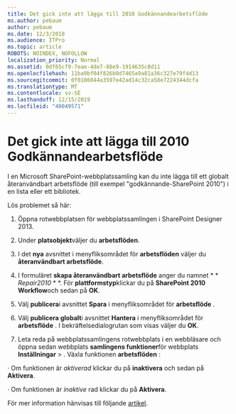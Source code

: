 ```yaml
---
title: Det gick inte att lägga till 2010 Godkännandearbetsflöde
ms.author: pebaum
author: pebaum
ms.date: 12/3/2018
ms.audience: ITPro
ms.topic: article
ROBOTS: NOINDEX, NOFOLLOW
localization_priority: Normal
ms.assetid: 0df65cf9-7eae-4de7-88e9-1914635c8d11
ms.openlocfilehash: 11ba9bf04f826b0d7465a9a81a36c327e79f4d13
ms.sourcegitcommit: 0f0186044a3597e42ad14c32ca58e7224344dcfa
ms.translationtype: MT
ms.contentlocale: sv-SE
ms.lasthandoff: 12/15/2019
ms.locfileid: "40049571"
---
```

# <a name="unable-to-add-2010-approval-workflow"></a>Det gick inte att lägga till 2010 Godkännandearbetsflöde

I en Microsoft SharePoint-webbplatssamling kan du inte lägga till ett globalt återanvändbart arbetsflöde (till exempel "godkännande-SharePoint 2010") i en lista eller ett bibliotek.
  
Lös problemet så här: 
  
1. Öppna rotwebbplatsen för webbplatssamlingen i SharePoint Designer 2013.
  
2. Under **platsobjekt**väljer du **arbetsflöden**. 
  
3. I det **nya** avsnittet i menyfliksområdet för **arbetsflöden** väljer du **återanvändbart arbetsflöde**. 
  
4. I formuläret **skapa återanvändbart arbetsflöde** anger du namnet * * *Repair2010* * *. För **plattformstyp**klickar du på **SharePoint 2010 Workflow**och sedan på **OK**. 
  
1. Välj **publicera**i avsnittet **Spara** i menyfliksområdet för **arbetsflöde** . 
  
2. Välj **publicera globalt**i avsnittet **Hantera** i menyfliksområdet för **arbetsflöde** . I bekräftelsedialogrutan som visas väljer du **OK**. 
  
3. Leta reda på webbplatssamlingens rotwebbplats i en webbläsare och öppna sedan webbplats **samlingens funktioner**för webbplats **Inställningar** \> . Växla funktionen **arbetsflöden** : 
  
· Om funktionen är *aktiverad* klickar du på **inaktivera** och sedan på **Aktivera**. 
  
· Om funktionen är *inaktive* rad klickar du på **Aktivera**. 
  
För mer information hänvisas till följande [artikel](https://go.microsoft.com/fwlink/?linkid=2047770&amp;clcid=0x409).
  

